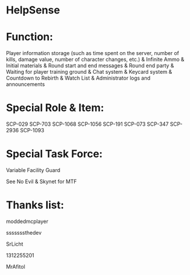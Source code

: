 # HelpSense

# Function:

Player information storage (such as time spent on the server, number of kills, damage value, number of character changes, etc.) & Infinite Ammo & Initial materials & Round start and end messages
& Round end party & Waiting for player training ground & Chat system & Keycard system & Countdown to Rebirth & Watch List & Administrator logs and announcements

# Special Role & Item:

SCP-029 SCP-703 SCP-1068 SCP-1056 SCP-191 SCP-073 SCP-347 SCP-2936 SCP-1093

# Special Task Force:

Variable Facility Guard

See No Evil & Skynet for MTF

# Thanks list:

moddedmcplayer

sssssssthedev

SrLicht

1312255201

MrAfitol
